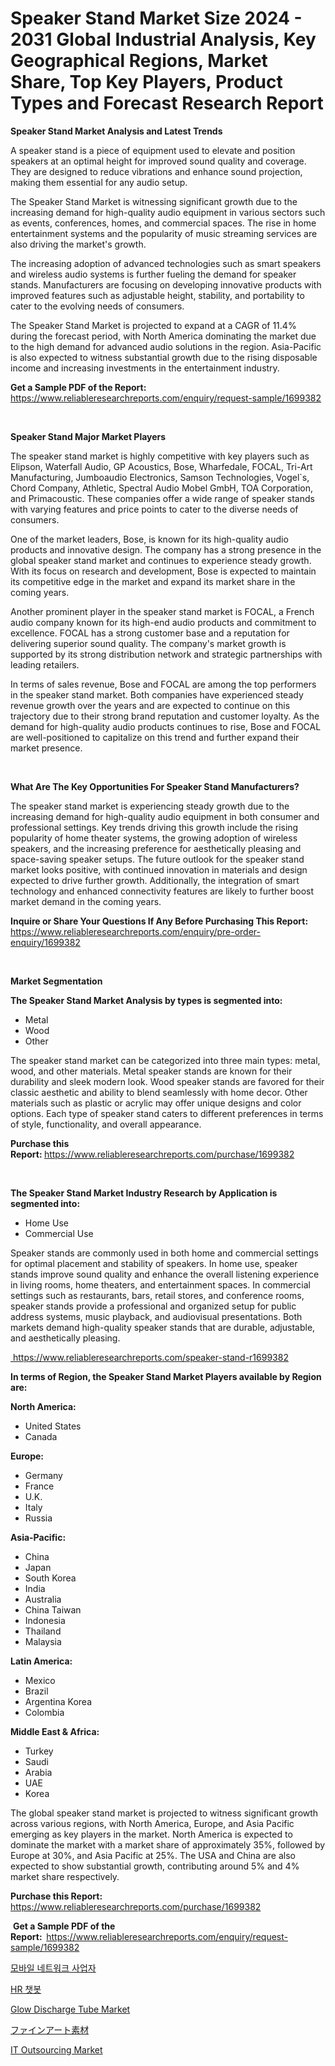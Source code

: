 <p><h1>Speaker Stand Market Size 2024 - 2031 Global Industrial Analysis, Key Geographical Regions, Market Share, Top Key Players, Product Types and Forecast Research Report</h1></p><p><strong>Speaker Stand Market Analysis and Latest Trends</strong></p>
<p><p>A speaker stand is a piece of equipment used to elevate and position speakers at an optimal height for improved sound quality and coverage. They are designed to reduce vibrations and enhance sound projection, making them essential for any audio setup.</p><p>The Speaker Stand Market is witnessing significant growth due to the increasing demand for high-quality audio equipment in various sectors such as events, conferences, homes, and commercial spaces. The rise in home entertainment systems and the popularity of music streaming services are also driving the market's growth.</p><p>The increasing adoption of advanced technologies such as smart speakers and wireless audio systems is further fueling the demand for speaker stands. Manufacturers are focusing on developing innovative products with improved features such as adjustable height, stability, and portability to cater to the evolving needs of consumers.</p><p>The Speaker Stand Market is projected to expand at a CAGR of 11.4% during the forecast period, with North America dominating the market due to the high demand for advanced audio solutions in the region. Asia-Pacific is also expected to witness substantial growth due to the rising disposable income and increasing investments in the entertainment industry.</p></p>
<p><strong>Get a Sample PDF of the Report:&nbsp;</strong> <a href="https://www.reliableresearchreports.com/enquiry/request-sample/1699382">https://www.reliableresearchreports.com/enquiry/request-sample/1699382</a></p>
<p>&nbsp;</p>
<p><strong>Speaker Stand Major Market Players</strong></p>
<p><p>The speaker stand market is highly competitive with key players such as Elipson, Waterfall Audio, GP Acoustics, Bose, Wharfedale, FOCAL, Tri-Art Manufacturing, Jumboaudio Electronics, Samson Technologies, Vogel`s, Chord Company, Athletic, Spectral Audio Mobel GmbH, TOA Corporation, and Primacoustic. These companies offer a wide range of speaker stands with varying features and price points to cater to the diverse needs of consumers.</p><p>One of the market leaders, Bose, is known for its high-quality audio products and innovative design. The company has a strong presence in the global speaker stand market and continues to experience steady growth. With its focus on research and development, Bose is expected to maintain its competitive edge in the market and expand its market share in the coming years.</p><p>Another prominent player in the speaker stand market is FOCAL, a French audio company known for its high-end audio products and commitment to excellence. FOCAL has a strong customer base and a reputation for delivering superior sound quality. The company's market growth is supported by its strong distribution network and strategic partnerships with leading retailers.</p><p>In terms of sales revenue, Bose and FOCAL are among the top performers in the speaker stand market. Both companies have experienced steady revenue growth over the years and are expected to continue on this trajectory due to their strong brand reputation and customer loyalty. As the demand for high-quality audio products continues to rise, Bose and FOCAL are well-positioned to capitalize on this trend and further expand their market presence.</p></p>
<p>&nbsp;</p>
<p><strong>What Are The Key Opportunities For Speaker Stand Manufacturers?</strong></p>
<p><p>The speaker stand market is experiencing steady growth due to the increasing demand for high-quality audio equipment in both consumer and professional settings. Key trends driving this growth include the rising popularity of home theater systems, the growing adoption of wireless speakers, and the increasing preference for aesthetically pleasing and space-saving speaker setups. The future outlook for the speaker stand market looks positive, with continued innovation in materials and design expected to drive further growth. Additionally, the integration of smart technology and enhanced connectivity features are likely to further boost market demand in the coming years.</p></p>
<p><strong>Inquire or Share Your Questions If Any Before Purchasing This Report:</strong> <a href="https://www.reliableresearchreports.com/enquiry/pre-order-enquiry/1699382">https://www.reliableresearchreports.com/enquiry/pre-order-enquiry/1699382</a></p>
<p>&nbsp;</p>
<p><strong>Market Segmentation</strong></p>
<p><strong>The Speaker Stand Market Analysis by types is segmented into:</strong></p>
<p><ul><li>Metal</li><li>Wood</li><li>Other</li></ul></p>
<p><p>The speaker stand market can be categorized into three main types: metal, wood, and other materials. Metal speaker stands are known for their durability and sleek modern look. Wood speaker stands are favored for their classic aesthetic and ability to blend seamlessly with home decor. Other materials such as plastic or acrylic may offer unique designs and color options. Each type of speaker stand caters to different preferences in terms of style, functionality, and overall appearance.</p></p>
<p><strong>Purchase this Report:&nbsp;</strong><a href="https://www.reliableresearchreports.com/purchase/1699382">https://www.reliableresearchreports.com/purchase/1699382</a></p>
<p>&nbsp;</p>
<p><strong>The Speaker Stand Market Industry Research by Application is segmented into:</strong></p>
<p><ul><li>Home Use</li><li>Commercial Use</li></ul></p>
<p><p>Speaker stands are commonly used in both home and commercial settings for optimal placement and stability of speakers. In home use, speaker stands improve sound quality and enhance the overall listening experience in living rooms, home theaters, and entertainment spaces. In commercial settings such as restaurants, bars, retail stores, and conference rooms, speaker stands provide a professional and organized setup for public address systems, music playback, and audiovisual presentations. Both markets demand high-quality speaker stands that are durable, adjustable, and aesthetically pleasing.</p></p>
<p><a href="https://www.reliableresearchreports.com/speaker-stand-r1699382">&nbsp;https://www.reliableresearchreports.com/speaker-stand-r1699382</a></p>
<p><strong>In terms of Region, the Speaker Stand Market Players available by Region are:</strong></p>
<p>
    <p> <strong> North America: </strong>
        <ul>
            <li>United States</li>
            <li>Canada</li>
        </ul>
        </p> 
    <p> <strong> Europe: </strong>
        <ul>
            <li>Germany</li>
            <li>France</li>
            <li>U.K.</li>
            <li>Italy</li>
            <li>Russia</li>
        </ul>
        </p> 
    <p> <strong> Asia-Pacific: </strong>
        <ul>
            <li>China</li>
            <li>Japan</li>
            <li>South Korea</li>
            <li>India</li>
            <li>Australia</li>
            <li>China Taiwan</li>
            <li>Indonesia</li>
            <li>Thailand</li>
            <li>Malaysia</li>
        </ul>
        </p> 
    <p> <strong> Latin America: </strong>
        <ul>
            <li>Mexico</li>
            <li>Brazil</li>
            <li>Argentina Korea</li>
            <li>Colombia</li>
        </ul>
        </p> 
    <p> <strong> Middle East & Africa: </strong>
        <ul>
            <li>Turkey</li>
            <li>Saudi</li>
            <li>Arabia</li>
            <li>UAE</li>
            <li>Korea</li>
        </ul>
    </p>
    </p>
<p><p>The global speaker stand market is projected to witness significant growth across various regions, with North America, Europe, and Asia Pacific emerging as key players in the market. North America is expected to dominate the market with a market share of approximately 35%, followed by Europe at 30%, and Asia Pacific at 25%. The USA and China are also expected to show substantial growth, contributing around 5% and 4% market share respectively.</p></p>
<p><strong>Purchase this Report: </strong><a href="https://www.reliableresearchreports.com/purchase/1699382">https://www.reliableresearchreports.com/purchase/1699382</a></p>
<p>&nbsp;<strong>Get a Sample PDF of the Report:&nbsp;&nbsp;</strong><a href="https://www.reliableresearchreports.com/enquiry/request-sample/1699382">https://www.reliableresearchreports.com/enquiry/request-sample/1699382</a></p>
<p><strong></strong></p>
<p><p><a href="https://github.com/royErdmtyan906778/Market-Research-Report-List-1/blob/main/886233164397.md">모바일 네트워크 사업자</a></p><p><a href="https://github.com/valroy852/Market-Research-Report-List-1/blob/main/154847564398.md">HR 챗봇</a></p><p><a href="https://github.com/bobicer/Market-Research-Report-List-3/blob/main/glow-discharge-tube-market.md">Glow Discharge Tube Market</a></p><p><a href="https://medium.com/@maureenbiologist34/%E7%BE%8E%E8%A1%93%E8%B3%87%E6%9D%90%E5%B8%82%E5%A0%B4%E5%8B%95%E5%90%91%E3%81%A8%E5%B8%82%E5%A0%B4%E5%88%86%E6%9E%90%E3%81%AF-2024%E5%B9%B4%E3%81%8B%E3%82%892031%E5%B9%B4%E3%81%AE%E4%BA%88%E6%B8%AC%E3%81%95%E3%82%8C%E3%81%A6%E3%81%84%E3%81%BE%E3%81%99-cea4d802539a">ファインアート素材</a></p><p><a href="https://www.linkedin.com/pulse/analyzing-outsourcing-market-global-industry-perspective-forecast-c5a0f">IT Outsourcing Market</a></p></p>